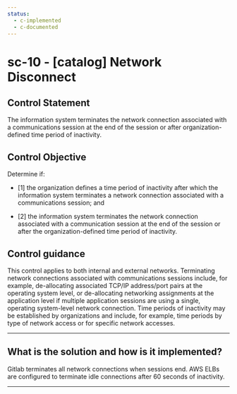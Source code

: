 ```yaml
---
status:
  - c-implemented
  - c-documented
---
```


# sc-10 - \[catalog\] Network Disconnect

## Control Statement

The information system terminates the network connection associated with a communications session at the end of the session or after organization-defined time period of inactivity.

## Control Objective

Determine if:

- \[1\] the organization defines a time period of inactivity after which the information system terminates a network connection associated with a communications session; and

- \[2\] the information system terminates the network connection associated with a communication session at the end of the session or after the organization-defined time period of inactivity.

## Control guidance

This control applies to both internal and external networks. Terminating network connections associated with communications sessions include, for example, de-allocating associated TCP/IP address/port pairs at the operating system level, or de-allocating networking assignments at the application level if multiple application sessions are using a single, operating system-level network connection. Time periods of inactivity may be established by organizations and include, for example, time periods by type of network access or for specific network accesses.

______________________________________________________________________

## What is the solution and how is it implemented?

Gitlab terminates all network connections when sessions end. AWS ELBs are configured to terminate idle connections after 60 seconds of inactivity.

______________________________________________________________________
